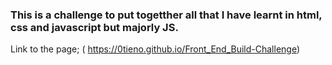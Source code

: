 ### This is a challenge to put togetther all that I have learnt in html, css and javascript but majorly JS.
Link to the page; ( https://0tieno.github.io/Front_End_Build-Challenge)